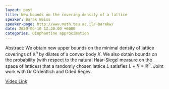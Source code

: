 ```yaml
---
layout: post
title: New bounds on the covering density of a lattice
speaker: Barak Weiss
speaker-page: http://www.math.tau.ac.il/~barakw/
date: 2020-06-10 12:30:00 +0000
categories: Diophantine approximation
---
```


Abstract: We obtain new upper bounds on the minimal density of lattice coverings of $\mathbb{R}^n$ by dilates of a convex body $K$. We also obtain bounds on the probability (with respect to the natural Haar-Siegel measure on the space of lattices) that a randomly chosen lattice $L$ satisfies $L+K=\mathbb{R}^n$. Joint work with Or Ordentlich and Oded Regev.

[Video Link](https://drive.google.com/file/d/1MyV9Tj3sAWwS37yNpgd8rbHgd-U0yGta)